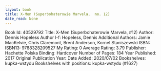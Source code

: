 ```yaml
---
layout: book
title: X-Men (Superbohaterowie Marvela,  no. 12)
date_read: None
---
```


Book Id: 40529792
Title: X-Men (Superbohaterowie Marvela, #12)
Author: Dennis Hopeless
Author l-f: Hopeless, Dennis
Additional Authors: Jamie MacKelvie, Chris Claremont, Brent Anderson, Kornel Staniszewski
ISBN: 
ISBN13: 9788328209527
My Rating: 0
Average Rating: 3.79
Publisher: Hachette Polska
Binding: Hardcover
Number of Pages: 184
Year Published: 2017
Original Publication Year: 
Date Added: 2020/07/02
Bookshelves: kupka-wstydu
Bookshelves with positions: kupka-wstydu (#1627)

